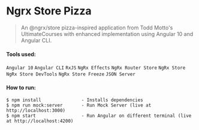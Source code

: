 # Ngrx Store Pizza
> An @ngrx/store pizza-inspired application from Todd Motto's UltimateCourses with enhanced implementation using Angular 10 and Angular CLI.

#### Tools used:
`Angular 10` `Angular CLI` `RxJS` `NgRx Effects` `NgRx Router Store` `NgRx Store` `NgRx Store DevTools` `NgRx Store Freeze` `JSON Server`

#### How to run:

```
$ npm install               - Installs dependencies
$ npm run mock:server       - Run Mock Server (live at http://localhost:3000)
$ npm start                 - Run Angular on different terminal (live at http://localhost:4200)
```




